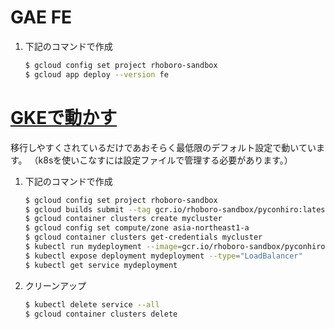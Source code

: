 # GAE FE

1. 下記のコマンドで作成

    ```sh
    $ gcloud config set project rhoboro-sandbox
    $ gcloud app deploy --version fe
    ```

# [GKEで動かす](https://cloud.google.com/appengine/docs/flexible/python/run-flex-app-on-kubernetes)

移行しやすくされているだけであおそらく最低限のデフォルト設定で動いています。
（k8sを使いこなすには設定ファイルで管理する必要があります。）

1. 下記のコマンドで作成

    ```sh
    $ gcloud config set project rhoboro-sandbox
    $ gcloud builds submit --tag gcr.io/rhoboro-sandbox/pyconhiro:latest .
    $ gcloud container clusters create mycluster
    $ gcloud config set compute/zone asia-northeast1-a
    $ gcloud container clusters get-credentials mycluster
    $ kubectl run mydeployment --image=gcr.io/rhoboro-sandbox/pyconhiro:latest --port:8080
    $ kubectl expose deployment mydeployment --type="LoadBalancer"
    $ kubectl get service mydeployment
    ```

1. クリーンアップ

    ```sh
    $ kubectl delete service --all
    $ gcloud container clusters delete
    ```
